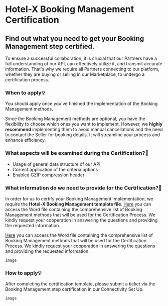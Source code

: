 ﻿---
sidebar_position: 4
---

# Hotel-X Booking Management Certification

## Find out what you need to get your Booking Management step certified.

To ensure a successful collaboration, it is crucial that our Partners have a full understanding of our API, can effectively utilize it, and transmit accurate information. That's why we require all Partners connecting to our platform, whether they are buying or selling in our Marketplace, to undergo a certification process.

### When to apply💡

You should apply once you've finished the implementation of the Booking Management methods.

Since the Booking Management methods are optional, you have the flexibility to choose which ones you want to implement. However, we **highly recommend** implementing them to avoid manual cancellations and the need to contact the Seller for booking details. It will streamline your process and enhance efficiency.

### What aspects will be examined during the Certification?🔎

- Usage of general data structure of our API
- Correct application of the criteria options
- Enabled GZIP compression header

### What information do we need to provide for the Certification?📑

In order for us to certify your Booking Management implementation, we require the **Hotel-X Booking Management template file**. [Here](https://2825176.fs1.hubspotusercontent-na1.net/hubfs/2825176/Hotel-X%20Booking%20Management%20Template.docx) you can access the Word file containing the comprehensive list of Booking Management methods that will be used for the Certification Process. We kindly request your cooperation in answering the questions and providing the requested information.

[Here](https://2825176.fs1.hubspotusercontent-na1.net/hubfs/2825176/Hotel-X%20Booking%20Management%20Template.docx) you can access the Word file containing the comprehensive list of Booking Management methods that will be used for the Certification Process. We kindly request your cooperation in answering the questions and providing the requested information.

```
image
```

### How to apply💡

After completing the certification template, please submit a ticket via the Booking Management step certification in our Connectivity Set Up.

```
image
```